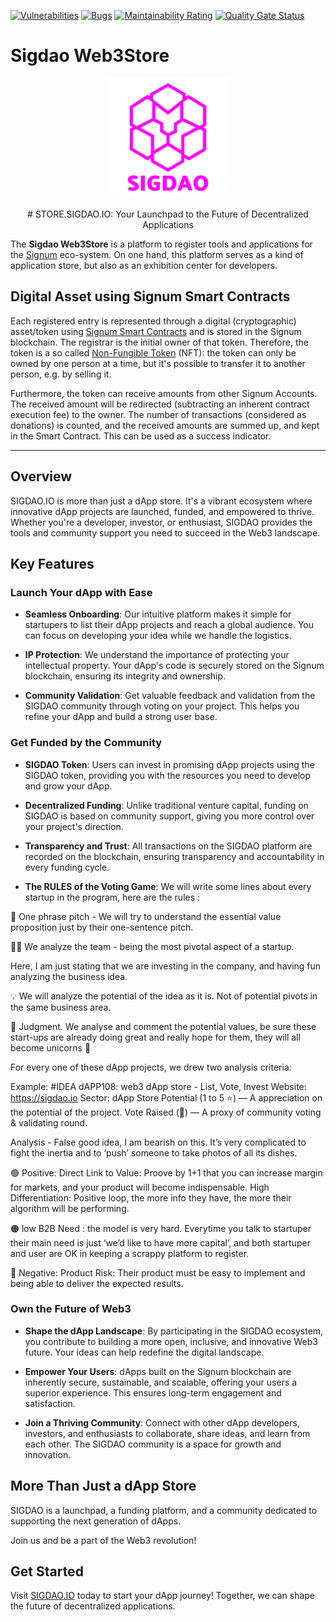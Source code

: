 [![Vulnerabilities](https://sonarcloud.io/api/project_badges/measure?project=ohager_burst-dappository&metric=vulnerabilities)](https://sonarcloud.io/dashboard?id=ohager_burst-dappository)
[![Bugs](https://sonarcloud.io/api/project_badges/measure?project=ohager_burst-dappository&metric=bugs)](https://sonarcloud.io/dashboard?id=ohager_burst-dappository)
[![Maintainability Rating](https://sonarcloud.io/api/project_badges/measure?project=ohager_burst-dappository&metric=sqale_rating)](https://sonarcloud.io/dashboard?id=ohager_burst-dappository)
[![Quality Gate Status](https://sonarcloud.io/api/project_badges/measure?project=ohager_burst-dappository&metric=alert_status)](https://sonarcloud.io/dashboard?id=ohager_burst-dappository)

# Sigdao Web3Store

<p align="center">
    <img src="./static/android-chrome-192x192.png" alt="Sigdao Web3Store Logo">
</p>

<p align="center">
# STORE.SIGDAO.IO: Your Launchpad to the Future of Decentralized Applications

The __Sigdao Web3Store__ is a platform to register tools and applications for the [Signum](https://signum.network/) eco-system. 
On one hand, this platform serves as a kind of application store, but also as an exhibition center for developers. 

## Digital Asset using Signum Smart Contracts

Each registered entry is represented through a digital (cryptographic) asset/token using [Signum Smart Contracts](./assets/SmartContract.java) and is stored in the 
Signum blockchain. The registrar is the initial owner of that token. Therefore, the token is a so called [Non-Fungible Token](https://en.wikipedia.org/wiki/Non-fungible_token) (NFT):
the token can only be owned by one person at a time, but it's possible to transfer it to another person, e.g. by selling it.

Furthermore, the token can receive amounts from other Signum Accounts. The received amount will be redirected 
(subtracting an inherent contract execution fee) to the owner. The number of transactions (considered as donations) 
is counted, and the received amounts are summed up, and kept in the Smart Contract. This can be used as a success indicator. 
</p>


---
## Overview

SIGDAO.IO is more than just a dApp store. It's a vibrant ecosystem where innovative dApp projects are launched, funded, and empowered to thrive. Whether you're a developer, investor, or enthusiast, SIGDAO provides the tools and community support you need to succeed in the Web3 landscape.

## Key Features

### Launch Your dApp with Ease

- **Seamless Onboarding**: Our intuitive platform makes it simple for startupers to list their dApp projects and reach a global audience. You can focus on developing your idea while we handle the logistics.

- **IP Protection**: We understand the importance of protecting your intellectual property. Your dApp's code is securely stored on the Signum blockchain, ensuring its integrity and ownership.

- **Community Validation**: Get valuable feedback and validation from the SIGDAO community through voting on your project. This helps you refine your dApp and build a strong user base.

### Get Funded by the Community

- **SIGDAO Token**: Users can invest in promising dApp projects using the SIGDAO token, providing you with the resources you need to develop and grow your dApp.

- **Decentralized Funding**: Unlike traditional venture capital, funding on SIGDAO is based on community support, giving you more control over your project's direction. 

- **Transparency and Trust**: All transactions on the SIGDAO platform are recorded on the blockchain, ensuring transparency and accountability in every funding cycle.

- **The RULES of the Voting Game**: We will write some lines about every startup in the program, here are the rules :

🎤 One phrase pitch - We will try to understand the essential value proposition just by their one-sentence pitch.

👨‍🎓 We analyze the team - being the most pivotal aspect of a startup.

Here, I am just stating that we are investing in the company, and having fun analyzing the business idea.

💡 We will analyze the potential of the idea as it is. Not of potential pivots in the same business area.

🌈 Judgment. We analyse and comment the potential values, be sure these start-ups are already doing great and really hope for them, they will all become unicorns 🦄

For every one of these dApp projects, we drew two analysis criteria:

Example:
#IDEA dAPP108: web3 dApp store - List, Vote, Invest
Website: https://sigdao.io
Sector: dApp Store
Potential (1 to 5 ⭐) — A appreciation on the potential of the project.
Vote Raised (💸) — A proxy of community voting & validating round.

Analysis - False good idea, I am bearish on this.
It’s very complicated to fight the inertia and to ‘push’ someone to take photos of all its dishes.

🟢 Positive:
Direct Link to Value: Proove by 1+1 that you can increase margin for markets, and your product will become indispensable.
High Differentiation: Positive loop, the more info they have, the more their algorithm will be performing.

🟠 low B2B Need : the model is very hard. Everytime you talk to startuper their main need is just ‘we’d like to have more capital’, and both startuper and user are OK in keeping a scrappy platform to register.

🔴 Negative: Product Risk: Their product must be easy to implement and being able to deliver the expected results.


### Own the Future of Web3

- **Shape the dApp Landscape**: By participating in the SIGDAO ecosystem, you contribute to building a more open, inclusive, and innovative Web3 future. Your ideas can help redefine the digital landscape.

- **Empower Your Users**: dApps built on the Signum blockchain are inherently secure, sustainable, and scalable, offering your users a superior experience. This ensures long-term engagement and satisfaction.

- **Join a Thriving Community**: Connect with other dApp developers, investors, and enthusiasts to collaborate, share ideas, and learn from each other. The SIGDAO community is a space for growth and innovation.

## More Than Just a dApp Store

SIGDAO is a launchpad, a funding platform, and a community dedicated to supporting the next generation of dApps. 

Join us and be a part of the Web3 revolution! 

## Get Started

Visit [SIGDAO.IO](https://sigdao.io) today to start your dApp journey! Together, we can shape the future of decentralized applications.
```
